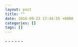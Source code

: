 ```yaml
---
layout: post
title: ""
date: 2016-09-23 17:44:55 +0800
categories: []
tags: []
---
```



\- - - - - -
